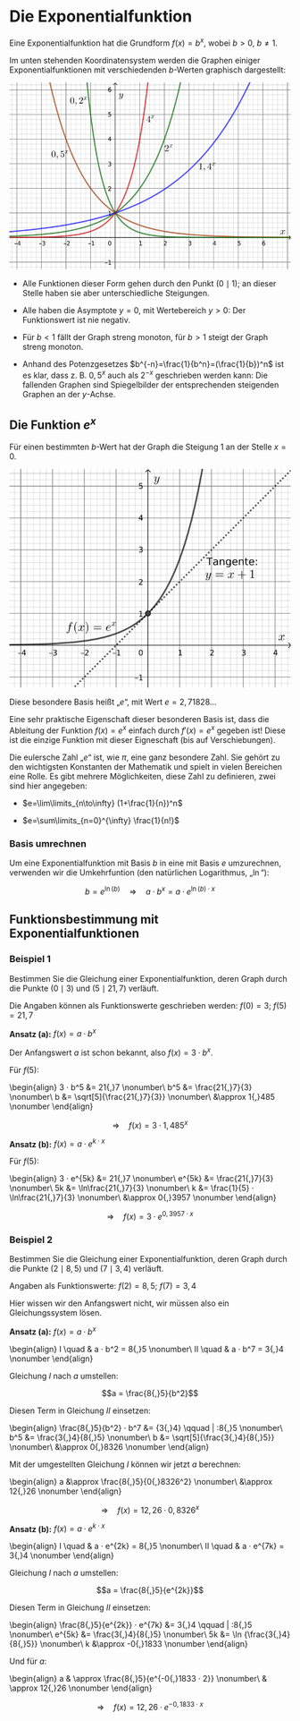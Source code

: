 # Die Exponentialfunktion

Eine Exponentialfunktion hat die Grundform $f(x)=b^x$, wobei $b>0$, $b\neq{}1$.

Im unten stehenden Koordinatensystem werden die Graphen einiger Exponentialfunktionen mit verschiedenden $b$-Werten graphisch dargestellt:

![$b^x$ für verschiedene $b$-Werte](../img/e-funktionen/b-hoch-x.svg)

 - Alle Funktionen dieser Form gehen durch den Punkt $(0 \mid 1)$; an dieser Stelle haben sie aber unterschiedliche Steigungen.
 
 - Alle haben die Asymptote $y=0$, mit Wertebereich $y>0$: Der Funktionswert ist nie negativ.
 
  - Für $b<1$ fällt der Graph streng monoton, für $b>1$ steigt der Graph streng monoton.
  
 - Anhand des Potenzgesetzes $b^{-n}=\frac{1}{b^n}=(\frac{1}{b})^n$ ist es klar, dass z. B. $0{,}5^x$ auch als $2^{-x}$ geschrieben werden kann: Die fallenden Graphen sind Spiegelbilder der entsprechenden steigenden Graphen an der $y$-Achse.

## Die Funktion $e^x$
Für einen bestimmten $b$-Wert hat der Graph die Steigung $1$ an der Stelle $x=0$.

![Graph der Funktion $e^x$ mit Tangente](../img/e-funktionen/e-hoch-x.svg)

Diese besondere Basis heißt „$e$“, mit Wert $e = 2,71828...$

Eine sehr praktische Eigenschaft dieser besonderen Basis ist, dass die Ableitung der Funktion $f(x)=e^x$ einfach durch $f'(x)=e^x$ gegeben ist! Diese ist die einzige Funktion mit dieser Eigneschaft (bis auf Verschiebungen).

Die eulersche Zahl „$e$“ ist, wie $\pi$, eine ganz besondere Zahl. Sie gehört zu den wichtigsten Konstanten der Mathematik und spielt in vielen Bereichen eine Rolle. Es gibt mehrere Möglichkeiten, diese Zahl zu definieren, zwei sind hier angegeben:

 - $e=\lim\limits_{n\to\infty} (1+\frac{1}{n})^n$

 - $e=\sum\limits_{n=0}^{\infty} \frac{1}{n!}$

### Basis umrechnen

Um eine Exponentialfunktion mit Basis $b$ in eine mit Basis $e$ umzurechnen, verwenden wir die Umkehrfuntion (den natürlichen Logarithmus, „$\ln$“):

$$b=e^{\ln (b)} \quad⇒\quad a · b^x = a · e^{\ln (b) · x}$$

## Funktionsbestimmung mit Exponentialfunktionen

### Beispiel 1

Bestimmen Sie die Gleichung einer Exponentialfunktion, deren Graph durch die Punkte $(0 \mid 3)$ und $(5 \mid 21{,}7)$ verläuft.

Die Angaben können als Funktionswerte geschrieben werden: $f(0) = 3$; $f(5) = 21{,}7$

**Ansatz (a):** $f(x) = a · b^x$

Der Anfangswert $a$ ist schon bekannt, also
$f(x) = 3 · b^x$.

Für $f(5)$:

\begin{align}
3 · b^5 &= 21{,}7 \nonumber\\
    b^5 &= \frac{21{,}7}{3} \nonumber\\
      b &= \sqrt[5]{\frac{21{,}7}{3}} \nonumber\\
        &\approx 1{,}485 \nonumber
\end{align}

$$⇒\quad f(x) = 3 · 1{,}485^x$$

**Ansatz (b):** $f(x) = a · e^{k · x}$

Für $f(5)$:

\begin{align}
3 · e^{5k} &= 21{,}7 \nonumber\\
    e^{5k} &= \frac{21{,}7}{3} \nonumber\\
      5k &= \ln\frac{21{,}7}{3} \nonumber\\
       k &= \frac{1}{5} · \ln\frac{21{,}7}{3} \nonumber\\
         &\approx 0{,}3957 \nonumber
\end{align}

$$⇒\quad f(x) = 3 · e^{0{,}3957 · x}$$

### Beispiel 2

Bestimmen Sie die Gleichung einer Exponentialfunktion, deren Graph durch die Punkte $(2 \mid 8{,}5)$ und $(7 \mid 3{,}4)$ verläuft.

Angaben als Funktionswerte: $f(2) = 8,5$; $f(7) = 3{,}4$

Hier wissen wir den Anfangswert nicht, wir müssen also ein Gleichungssystem lösen.

**Ansatz (a):** $f(x) = a · b^x$

\begin{align}
I \quad & a · b^2 = 8{,}5 \nonumber\\
II \quad & a · b^7 = 3{,}4 \nonumber
\end{align}

Gleichung $I$ nach $a$ umstellen:

$$a = \frac{8{,}5}{b^2}$$

Diesen Term in Gleichung $II$ einsetzen:

\begin{align}
\frac{8{,}5}{b^2} · b^7 &= {3{,}4} \qquad | :8{,}5 \nonumber\\
b^5 &= \frac{3{,}4}{8{,}5} \nonumber\\
b   &= \sqrt[5]{\frac{3{,}4}{8{,}5}} \nonumber\\
    &\approx 0{,}8326 \nonumber
\end{align}

Mit der umgestellten Gleichung $I$ können wir jetzt $a$ berechnen:

\begin{align}
a &\approx \frac{8{,}5}{0{,}8326^2} \nonumber\\
         &\approx 12{,}26 \nonumber
\end{align}

$$⇒\quad f(x) = 12{,}26 · 0{,}8326^x$$

**Ansatz (b):** $f(x) = a · e^{k · x}$

\begin{align}
I \quad & a · e^{2k} = 8{,}5 \nonumber\\
II \quad & a · e^{7k} = 3{,}4 \nonumber
\end{align}

Gleichung $I$ nach $a$ umstellen:

$$a = \frac{8{,}5}{e^{2k}}$$

Diesen Term in Gleichung $II$ einsetzen:

\begin{align}
\frac{8{,}5}{e^{2k}} · e^{7k} &= 3{,}4 \qquad | :8{,}5 \nonumber\\
e^{5k} &= \frac{3{,}4}{8{,}5} \nonumber\\
5k   &= \ln {\frac{3{,}4}{8{,}5}} \nonumber\\
k    &\approx -0{,}1833 \nonumber
\end{align}

Und für $a$:

\begin{align}
a & \approx \frac{8{,}5}{e^{-0{,}1833 · 2}} \nonumber\\
  & \approx 12{,}26 \nonumber
\end{align}

$$⇒\quad f(x) = 12{,}26 · e^{-0{,}1833 · x}$$




